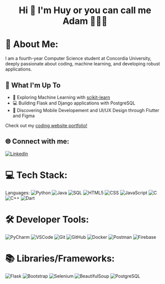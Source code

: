 <h1 align="center">Hi 👋 I'm Huy or you can call me Adam 👨🏻‍💻</h1>

# 💫 About Me:
I am a fourth-year Computer Science student at Concordia University, deeply passionate about coding, machine learning, and developing robust applications.

## 🚀 What I'm Up To

- 🤖 Exploring Machine Learning with [scikit-learn](https://scikit-learn.org/)
- 💻 Building Flask and Django applications with PostgreSQL
- 📲 Discovering Mobile Developement and UI/UX Design through Flutter and Figma

Check out my [coding website portfolio!](https://adam-vu-portfolio.onrender.com)


## 🌐 Connect with me:
[![LinkedIn](https://img.shields.io/badge/LinkedIn-%230077B5.svg?logo=linkedin&logoColor=white)](https://www.linkedin.com/in/doan-gia-huy-vu-adam/)

# 💻 Tech Stack:
Languages: 
![Python](https://img.shields.io/badge/python-%233776AB.svg?style=for-the-badge&logo=python&logoColor=white) 
![Java](https://img.shields.io/badge/java-%23ED8B00.svg?style=for-the-badge&logo=java&logoColor=white) 
![SQL](https://img.shields.io/badge/sql-%2307405e.svg?style=for-the-badge&logo=postgresql&logoColor=white) 
![HTML5](https://img.shields.io/badge/html5-%23E34F26.svg?style=for-the-badge&logo=html5&logoColor=white) 
![CSS](https://img.shields.io/badge/css-%231572B6.svg?style=for-the-badge&logo=css3&logoColor=white) 
![JavaScript](https://img.shields.io/badge/javascript-%23323330.svg?style=for-the-badge&logo=javascript&logoColor=%23F7DF1E) 
![C](https://img.shields.io/badge/c-00599C?style=for-the-badge&logo=c&logoColor=white) 
![C++](https://img.shields.io/badge/c%2B%2B-%2300599C.svg?style=for-the-badge&logo=c%2B%2B&logoColor=white) 
![Dart](https://img.shields.io/badge/dart-%230175C2.svg?style=for-the-badge&logo=dart&logoColor=white)


# 🛠 Developer Tools:
![PyCharm](https://img.shields.io/badge/PyCharm-%23000000.svg?style=for-the-badge&logo=pycharm&logoColor=white)
![VSCode](https://img.shields.io/badge/VSCode-%23007ACC.svg?style=for-the-badge&logo=visualstudiocode&logoColor=white)
![Git](https://img.shields.io/badge/git-%23F05033.svg?style=for-the-badge&logo=git&logoColor=white)
![GitHub](https://img.shields.io/badge/GitHub-%23121011.svg?style=for-the-badge&logo=github&logoColor=white)
![Docker](https://img.shields.io/badge/docker-%230db7ed.svg?style=for-the-badge&logo=docker&logoColor=white)
![Postman](https://img.shields.io/badge/Postman-FF6C37?style=for-the-badge&logo=postman&logoColor=white)
![Firebase](https://img.shields.io/badge/Firebase-%23FFCA28.svg?style=for-the-badge&logo=firebase&logoColor=black)


# 📚 Libraries/Frameworks:
![Flask](https://img.shields.io/badge/Flask-%23000C0D.svg?style=for-the-badge&logo=flask&logoColor=white)
![Bootstrap](https://img.shields.io/badge/Bootstrap-%238A5B5B.svg?style=for-the-badge&logo=bootstrap&logoColor=white)
![Selenium](https://img.shields.io/badge/Selenium-%234BBF7A.svg?style=for-the-badge&logo=selenium&logoColor=white)
![BeautifulSoup](https://img.shields.io/badge/BeautifulSoup-%23D1C2C0.svg?style=for-the-badge&logo=python&logoColor=white)
![PostgreSQL](https://img.shields.io/badge/PostgreSQL-%23336791.svg?style=for-the-badge&logo=postgresql&logoColor=white)
